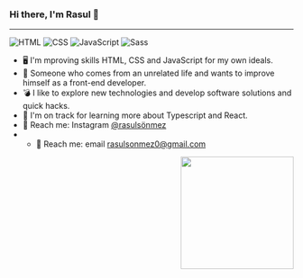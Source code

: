 ### Hi there, I'm Rasul 👋

<hr>

![HTML](https://img.shields.io/badge/HTML5-E34F26?style=for-the-badge&logo=html5&logoColor=white)
![CSS](https://img.shields.io/badge/CSS3-1572B6?style=for-the-badge&logo=css3&logoColor=white)
![JavaScript](https://img.shields.io/badge/JavaScript-F7DF1E?style=for-the-badge&logo=javascript&logoColor=black)
![Sass](https://img.shields.io/badge/Sass-CC6699?style=for-the-badge&logo=sass&logoColor=white)

- 🖥️ I'm mproving skills HTML, CSS and JavaScript for my own ideals.
- 🚀 Someone who comes from an unrelated life and wants to improve himself as a front-end developer.
- 💣 I like to explore new technologies and develop software solutions and quick hacks.
- 🚬 I'm on track for learning more about Typescript and React.
- :postbox: Reach me: Instagram [@rasulsönmez](https://www.instagram.com/rsl.snmz0/)
- - :postbox: Reach me: email [rasulsonmez0@gmail.com](rasulsonmez0@gmail.com)

<a href="#"><img align="right" src="https://i.giphy.com/media/PiQejEf31116URju4V/giphy.webp" width="200 " height="200" style="max-width:100%;"></a>
